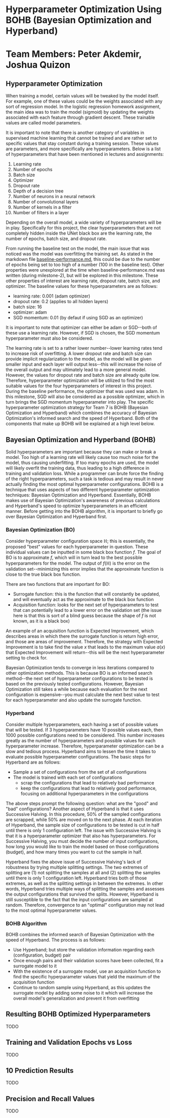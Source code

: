 # Hyperparameter Optimization Using BOHB (Bayesian Optimization and Hyperband)

# Team Members: Peter Akdemir, Joshua Quizon

## Hyperparameter Optimization
When training a model, certain values will be tweaked by the model itself.  For example, one of these values could be the weights associated with any sort of regression model.  In the logistic regression homework assignment, the main idea was to train the model (sigmoid) by updating the weights associated with each feature through gradient descent.  These trainable values are called model parameters.<br>

It is important to note that there is another category of variables in supervised machine learning that cannot be trained and are rather set to specific values that stay constant during a training session.  These values are parameters, and more specifically are hyperparameters.  Below is a list of hyperparameters that have been mentioned in lectures and assignments:
1. Learning rate
2. Number of epochs
3. Batch size
4. Optimizer
5. Dropout rate
6. Depth of a decision tree
7. Number of neurons in a neural network
8. Number of convolutional layers
9. Number of kernels in a filter
10. Number of filters in a layer 

Depending on the overall model, a wide variety of hyperparameters will be in play.  Specifically for this project, the clear hyperparameters that are not completely hidden inside the UNet black box are the learning rate, the number of epochs, batch size, and dropout rate. <br>

From running the baseline test on the model, the main issue that was noticed was the model was overfitting the training set.  As stated in the markdown file [baseline-performance.md](baseline-performance.md), this could be due to the number of epochs being set to too high of a number (100 in the baseline test).  Other properties were unexplored at the time when baseline-performance.md was written (during milestone-2), but will be explored in this milestone.  These other properties of interest are learning rate, dropout rate, batch size, and optimizer.  The baseline values for these hyperparameters are as follows:
- learning rate: 0.001 (adam optimizer)
- dropout rate: 0.2 (applies to all hidden layers)
- batch size: 16
- optimizer: adam
- SGD momentum: 0.01 (by defaut if using SGD as an optimizer)

It is important to note that optimizer can either be adam or SGD--both of these use a learning rate.  However, if SGD is chosen, the SGD momentum hyperparameter must also be considered.<br>

The learning rate is set to a rather lower number--lower learning rates tend to increase risk of overfitting.  A lower dropout rate and batch size can provide implicit regularization to the model, as the model will be given smaller input and each layer will output less--this will increase the noise of the overall output and may ultimately lead to a more general model.  However, the values for dropout rate and batch size are already quite low.  Therefore, hyperparameter optimization will be utilized to find the most suitable values for the four hyperparameters of interest in this project.  During the baseline performance, the optimizer that was used was adam.  In this milestone, SGD will also be considered as a possible optimizer, which in turn brings the SGD momentum hyperparameter into play.  The specific hyperparameter optimization strategy for Team 7 is BOHB (Bayesian Optimization and Hyperband) which combines the accuracy of Bayesian Optimization's informed search and the speed of Hyperband.  Both of the components that make up BOHB will be explained at a high level below.

## Bayesian Optimization and Hyperband (BOHB)
Solid hyperparameters are important because they can make or break a model.  Too high of a learning rate will likely cause too much noise for the model, thus causing underfitting.  If too many epochs are used, the model will likely overfit the training data, thus leading to a high difference in training and validation loss.  While a programmer can brute force the finding of the right hyperparameters, such a task is tedious and may result in never actually finding the most optimal hyperparameter configurations.  BOHB is a technique that uses aspects of two different hyperparameter optimization techniques: Bayesian Optimization and Hyperband.  Essentially, BOHB makes use of Bayesian Optimization's awareness of previous calculations and Hyperband's speed to optimize hyperparameters in an efficient manner.  Before getting into the BOHB algorithm, it is important to briefly go over Bayesian Optimization and Hyperband first.

### Bayesian Optimization (BO)
Consider hyperparameter configuration space $\mathbb{H}$; this is essentially, the proposed "best" values for each hyperparameter in question.  These individual values can be inputted in some black box function $f$.  The goal of BO is to approximate $f$, which will in turn lead to the best possible hyperparameters for the model.  The output of $f(\mathbb{H})$ is the error on the validation set--minimizing this error implies that the approximate function is close to the true black box function.<br>

There are two functions that are important for BO:
- Surrogate function: this is the function that will constantly be updated, and will eventually act as the approximate to the black box function
- Acquisition function: looks for the next set of hyperparameters to test that can potentially lead to a lower error on the validation set (the issue here is that this is sort of a blind guess because the shape of $f$ is not known, as it is a black box)

An example of an acquisition function is Expected Improvement, which describes areas in which there the surrogate function is return high error, and those are areas of improvement.  Therefore, the strategy with Expected Improvement is to take find the value $x$ that leads to the maximum value $a(x)$ that Expected Improvement will return--this will be the next hyperparameter setting to check for.

Bayesian Optimization tends to converge in less iterations compared to other optimization methods.  This is because BO is an informed search method--the next set of hyperparameter configurations to be tested is based on the previously tested configurations.  However, Bayesian Optimization still takes a while because each evaluation for the next configuration is expensive--you must calculate the next best value to test for each hyperparameter and also update the surrogate function.

### Hyperband
Consider multiple hyperparameters, each having a set of possible values that will be tested.  If 3 hyperparameters have 10 possible values each, then 1000 possible configurations need to be considered.  This number increases greatly as the number of hyperparameters and possible values for each hyperparameter increase.  Therefore, hyperparameter optimization can be a slow and tedious process.  Hyperband aims to lessen the time it takes to evaluate possible hyperparameter configurations.  The basic steps for Hyperband are as follows:
- Sample a set of configurations from the set of all configurations
- The model is trained with each set of configurations
    - scrap the configurations that lead to relatively bad performance
    - keep the configurations that lead to relatively good performance, focusing on additional hyperparameters in the configurations

The above steps prompt the following question: what are the "good" and "bad" configurations?  Another aspect of Hyperband is that it uses Successive Halving.  In this procedure, 50% of the sampled configurations are scrapped, while 50% are moved on to the next phase.  At each iteration of Hyperband, the sample size of configurations to be tested is cut in half until there is only 1 configuration left.  The issue with Successive Halving is that it is a hyperparameter optimizer that also has hyperparameters.  For Successive Halving, you must decide the number of input configurations, how long you would like to train the model based on those configurations (budget), and how many times you want to cut the sample in half.<br>

Hyperband fixes the above issue of Successive Halving's lack of robustness by trying multiple splitting settings.  The two extremes of splitting are (1) not splitting the samples at all and (2) splitting the samples until there is only 1 configuration left.  Hyperband tries both of those extremes, as well as the splitting settings in between the extremes.  In other words, Hyperband tries multiple ways of splitting the samples and assesses the output configurations that survived the splits. However, Hyperband is still susceptible to the fact that the input configurations are sampled at random.  Therefore, convergence to an "optimal" configuration may not lead to the most optimal hyperparameter values.
### BOHB Algorithm
BOHB combines the informed search of Bayesian Optimization with the speed of Hyperband.  The process is as follows:
- Use Hyperband; but store the validation information regarding each (configuration, budget) pair
- Once enough pairs and their validation scores have been collected, fit a surrogate model to it
- With the existence of a surrogate model, use an acquisition function to find the specific hyperparameter values that yield the maximum of the acquisition function
- Continue to random sample using Hyperband, as this updates the surrogate model by adding some noise to it which will increase the overall model's generalization and prevent it from overfitting

## Resulting BOHB Optimized Hyperparameters
TODO

## Training and Validation Epochs vs Loss
TODO

## 10 Prediction Results
TODO

## Precision and Recall Values
TODO
